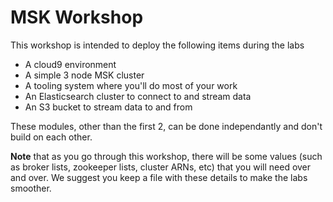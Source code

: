 # MSK Workshop

This workshop is intended to deploy the following items during the labs

- A cloud9 environment 
- A simple 3 node MSK cluster
- A tooling system where you'll do most of your work
- An Elasticsearch cluster to connect to and stream data
- An S3 bucket to stream data to and from

These modules, other than the first 2, can be done independantly and don't build on each other.

**Note** that as you go through this workshop, there will be some values (such as broker lists, zookeeper lists, cluster ARNs, etc) that you will need over and over.  We suggest you keep a file with these details to make the labs smoother.
